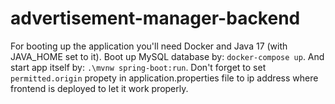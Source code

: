 # advertisement-manager-backend

For booting up the application you'll need Docker and Java 17 (with JAVA_HOME set to it). Boot up MySQL database by:
`docker-compose up`.
And start app itself by:
`.\mvnw spring-boot:run`.
Don't forget to set `permitted.origin` propety in application.properties file to ip address where frontend is deployed to let it work properly.
